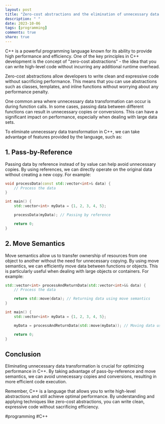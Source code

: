 ```yaml
---
layout: post
title: "Zero-cost abstractions and the elimination of unnecessary data transformation in C++"
description: " "
date: 2023-10-06
tags: [programming]
comments: true
share: true
---
```


C++ is a powerful programming language known for its ability to provide high performance and efficiency. One of the key principles in C++ development is the concept of "zero-cost abstractions" - the idea that you can write high-level code without incurring any additional runtime overhead.

Zero-cost abstractions allow developers to write clean and expressive code without sacrificing performance. This means that you can use abstractions such as classes, templates, and inline functions without worrying about any performance penalty.

One common area where unnecessary data transformation can occur is during function calls. In some cases, passing data between different functions can result in unnecessary copies or conversions. This can have a significant impact on performance, especially when dealing with large data sets.

To eliminate unnecessary data transformation in C++, we can take advantage of features provided by the language, such as:

## 1. Pass-by-Reference

Passing data by reference instead of by value can help avoid unnecessary copies. By using references, we can directly operate on the original data without creating a new copy. For example:

```cpp
void processData(const std::vector<int>& data) {
    // Process the data
}

int main() {
    std::vector<int> myData = {1, 2, 3, 4, 5};

    processData(myData); // Passing by reference

    return 0;
}
```

## 2. Move Semantics

Move semantics allow us to transfer ownership of resources from one object to another without the need for unnecessary copying. By using move semantics, we can efficiently move data between functions or objects. This is particularly useful when dealing with large objects or containers. For example:

```cpp
std::vector<int> processAndReturnData(std::vector<int>&& data) {
    // Process the data

    return std::move(data); // Returning data using move semantics
}

int main() {
    std::vector<int> myData = {1, 2, 3, 4, 5};

    myData = processAndReturnData(std::move(myData)); // Moving data using move semantics

    return 0;
}
```

## Conclusion

Eliminating unnecessary data transformation is crucial for optimizing performance in C++. By taking advantage of pass-by-reference and move semantics, we can avoid unnecessary copies and conversions, resulting in more efficient code execution.

Remember, C++ is a language that allows you to write high-level abstractions and still achieve optimal performance. By understanding and applying techniques like zero-cost abstractions, you can write clean, expressive code without sacrificing efficiency.

#programming #C++